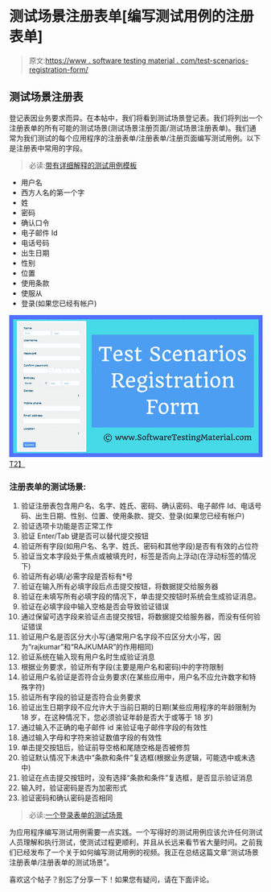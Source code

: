 # 测试场景注册表单[编写测试用例的注册表单]

> 原文:[https://www . software testing material . com/test-scenarios-registration-form/](https://www.softwaretestingmaterial.com/test-scenarios-registration-form/)

## 测试场景注册表

登记表因业务要求而异。在本帖中，我们将看到测试场景登记表。我们将列出一个注册表单的所有可能的测试场景(测试场景注册页面/测试场景注册表单)。我们通常为我们测试的每个应用程序的注册表单/注册表单/注册页面编写测试用例。以下是注册表中常用的字段。

> 必读:[带有详细解释的测试用例模板](https://www.softwaretestingmaterial.com/test-case-template-with-explanation/)

*   用户名
*   西方人名的第一个字
*   姓
*   密码
*   确认口令
*   电子邮件 Id
*   电话号码
*   出生日期
*   性别
*   位置
*   使用条款
*   使服从
*   登录(如果您已经有帐户)

[![Test Scenarios Registration Form](img/2b6a5d65971aa821f6d88d2753fa11a1.png)T2】](https://www.softwaretestingmaterial.com/wp-content/uploads/2017/12/Test-Scenarios-Registration-Form.png)

### 注册表单的测试场景:

1.  验证注册表包含用户名、名字、姓氏、密码、确认密码、电子邮件 Id、电话号码、出生日期、性别、位置、使用条款、提交、登录(如果您已经有帐户)
2.  验证选项卡功能是否正常工作
3.  验证 Enter/Tab 键是否可以替代提交按钮
4.  验证所有字段(如用户名、名字、姓氏、密码和其他字段)是否有有效的占位符
5.  验证当文本字段处于焦点或被填充时，标签是否向上浮动(在浮动标签的情况下)
6.  验证所有必填/必需字段是否标有*号
7.  验证在输入所有必填字段后点击提交按钮，将数据提交给服务器
8.  验证在未填写所有必填字段的情况下，单击提交按钮时系统会生成验证消息。
9.  验证在必填字段中输入空格是否会导致验证错误
10.  通过保留可选字段来验证点击提交按钮，将数据提交给服务器，而没有任何验证错误
11.  验证用户名是否区分大小写(通常用户名字段不应区分大小写，因为“rajkumar”和“RAJKUMAR”的作用相同)
12.  验证系统在输入现有用户名时生成验证消息
13.  根据业务要求，验证所有字段(主要是用户名和密码)中的字符限制
14.  验证用户名验证是否符合业务要求(在某些应用中，用户名不应允许数字和特殊字符)
15.  验证所有字段的验证是否符合业务要求
16.  验证出生日期字段不应允许大于当前日期的日期(某些应用程序的年龄限制为 18 岁，在这种情况下，您必须验证年龄是否大于或等于 18 岁)
17.  通过输入不正确的电子邮件 id 来验证电子邮件字段的有效性
18.  通过输入字母和字符来验证数值字段的有效性
19.  单击提交按钮后，验证前导空格和尾随空格是否被修剪
20.  验证默认情况下未选中“条款和条件”复选框(根据业务逻辑，可能选中或未选中)
21.  验证在点击提交按钮时，没有选择“条款和条件”复选框，是否显示验证消息
22.  输入时，验证密码是否为加密形式
23.  验证密码和确认密码是否相同

> 必读:[一个登录表单的测试场景](https://www.softwaretestingmaterial.com/test-scenarios-login-page)

为应用程序编写测试用例需要一点实践。一个写得好的测试用例应该允许任何测试人员理解和执行测试，使测试过程更顺利，并且从长远来看节省大量时间。之前我们已经发布了一个关于如何编写测试用例的视频。我正在总结这篇文章“测试场景注册表单/注册表单的测试场景”。

喜欢这个帖子？别忘了分享一下！如果您有疑问，请在下面评论。